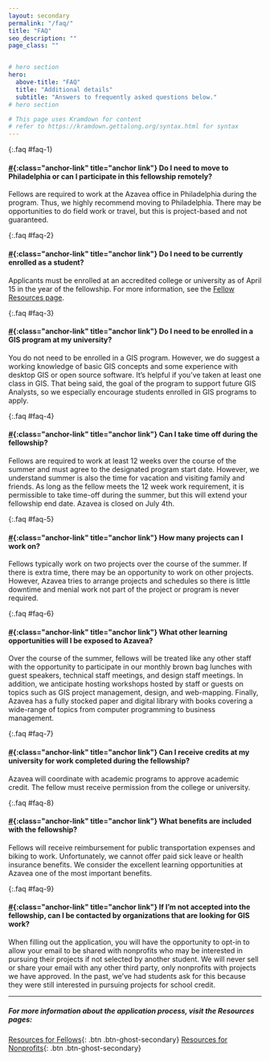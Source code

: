 ```yaml
---
layout: secondary
permalink: "/faq/"
title: "FAQ"
seo_description: ""
page_class: ""


# hero section
hero:
  above-title: "FAQ"
  title: "Additional details"
  subtitle: "Answers to frequently asked questions below."
# hero section

# This page uses Kramdown for content
# refer to https://kramdown.gettalong.org/syntax.html for syntax
---
```


{:.faq #faq-1}
#### [#](#faq-1){:class="anchor-link" title="anchor link"} Do I need to move to Philadelphia or can I participate in this fellowship remotely?
Fellows are required to work at the Azavea office in Philadelphia during the program. Thus, we highly recommend moving to Philadelphia. There may be opportunities to do field work or travel, but this is project-based and not guaranteed.

{:.faq #faq-2}
#### [#](#faq-2){:class="anchor-link" title="anchor link"} Do I need to be currently enrolled as a student?
Applicants must be enrolled at an accredited college or university as of April 15 in the year of the fellowship. For more information, see the [Fellow Resources page](/fellow-guide/).

{:.faq #faq-3}
#### [#](#faq-3){:class="anchor-link" title="anchor link"} Do I need to be enrolled in a GIS program at my university?
You do not need to be enrolled in a GIS program. However, we do suggest a working knowledge of basic GIS concepts and some experience with desktop GIS or open source software. It’s helpful if you’ve taken at least one class in GIS. That being said, the goal of the program to support future GIS Analysts, so we especially encourage students enrolled in GIS programs to apply.

{:.faq #faq-4}
#### [#](#faq-4){:class="anchor-link" title="anchor link"} Can I take time off during the fellowship?
Fellows are required to work at least 12 weeks over the course of the summer and must agree to the designated program start date. However, we understand summer is also the time for vacation and visiting family and friends. As long as the fellow meets the 12 week work requirement, it is permissible to take time-off during the summer, but this will extend your fellowship end date. Azavea is closed on July 4th.

{:.faq #faq-5}
#### [#](#faq-5){:class="anchor-link" title="anchor link"} How many projects can I work on?
Fellows typically work on two projects over the course of the summer. If there is extra time, there may be an opportunity to work on other projects. However, Azavea tries to arrange projects and schedules so there is little downtime and menial work not part of the project or program is never required.

{:.faq #faq-6}
#### [#](#faq-6){:class="anchor-link" title="anchor link"} What other learning opportunities will I be exposed to Azavea?
Over the course of the summer, fellows will be treated like any other staff with the opportunity to participate in our monthly brown bag lunches with guest speakers, technical staff meetings, and design staff meetings. In addition, we anticipate hosting workshops hosted by staff or guests on topics such as GIS project management, design, and web-mapping. Finally, Azavea has a fully stocked paper and digital library with books covering a wide-range of topics from computer programming to business management.

{:.faq #faq-7}
#### [#](#faq-7){:class="anchor-link" title="anchor link"} Can I receive credits at my university for work completed during the fellowship?
Azavea will coordinate with academic programs to approve academic credit. The fellow must receive permission from the college or university.

{:.faq #faq-8}
#### [#](#faq-8){:class="anchor-link" title="anchor link"} What benefits are included with the fellowship?
Fellows will receive reimbursement for public transportation expenses and biking to work. Unfortunately, we cannot offer paid sick leave or health insurance benefits. We consider the excellent learning opportunities at Azavea one of the most important benefits.

{:.faq #faq-9}
#### [#](#faq-9){:class="anchor-link" title="anchor link"} If I’m not accepted into the fellowship, can I be contacted by organizations that are looking for GIS work?
When filling out the application, you will have the opportunity to opt-in to allow your email to be shared with nonprofits who may be interested in pursuing their projects if not selected by another student. We will never sell or share your email with any other third party, only nonprofits with projects we have approved. In the past, we’ve had students ask for this because they were still interested in pursuing projects for school credit.

___
##### For more information about the application process, visit the Resources pages:
[Resources for Fellows](/fellow-guide/){: .btn .btn-ghost-secondary}
[Resources for Nonprofits](/nonprofit-guide/){: .btn .btn-ghost-secondary}
